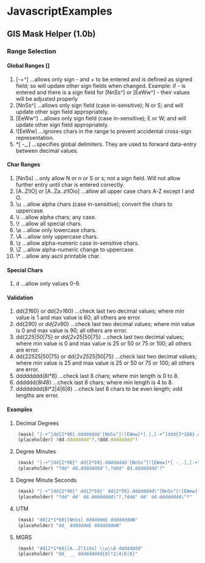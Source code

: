 # JavascriptExamples

## GIS Mask Helper (1.0b)

### Range Selection
#### Global Ranges []
1. [-+^]
...allows only sign - and + to be entered and is defined as signed field; so will update other sign fields when changed.  Example: if - is entered and there is a sign field for [NnSs^] or [EeWw^] - their values will be adjusted properly
2. [NnSs^]
...allows only sign field (case in-sensitive); N or S; and will update other sign field appropriately.
3. [EeWw^]
...allows only sign field (case in-sensitive); E or W; and will update other sign field appropriately.
4. ![EeWw]
...ignores chars in the range to prevent accidental cross-sign representation.
5. *[ -_.]
...specifies global delimiters.  They are used to forward data-entry between decimal values.

#### Char Ranges
1. [NnSs]
...only allow N or n or S or s; not a sign field.  Will not allow further entry until char is entered correctly.
2. [A..Z!IO]   or [A..Za..z!IOio]
...allow all upper case chars A-Z except I and O.
3. \\u
...allow alpha chars (case in-sensitive); convert the chars to uppercase.
4. \\i
...allow alpha chars; any case.
5. \\!
...allow all special chars.
6. \\a
...allow only lowercase chars.
7. \\A
...allow only uppercase chars.
8. \\z
...allow alpha-numeric case in-sensitive chars.
9. \\Z
...allow alpha-numeric change to uppercase.
10. \\*
...allow any ascii printable char.

#### Special Chars
1. d
...allow only values 0-9.

#### Validation
1. dd{2*1*60}  or  dd{2v*1*60}
...check last two decimal values; where min value is 1 and max value is 60; all others are error.
2. dd{2*90}    or  dd{2v*90}
...check last two decimal values; where min value is 0 and max value is 90; all others are error.
3. dd{2*25|50|75}    or  dd{2v*25|50|75}
...check last two decimal values; where min value is 0 and max value is 25 or 50 or 75 or 100; all others are error.
4. dd{2*25*25|50|75}    or  dd{2v*25*25|50|75}
...check last two decimal values; where min value is 25 and max value is 25 or 50 or 75 or 100; all others are error.
5. dddddddd{8l*8}
...check last 8 chars; where min length is 0 to 8.
6. dddddd{8l*4*8}
...check last 8 chars; where min length is 4 to 8.
7. dddddddd{8l*2|4|6|8}
...check last 8 chars to be even length; odd lengths are error.

#### Examples
1. Decimal Degrees
```javascript
    (mask) "[-+^]dd{2*90}.dddddddd'[NnSs^]![EWew]*[.],[-+^]ddd{3*180}.dddddddd'[EWew^]![NSns]*[.]"
    (placeholder) ?dd.dddddddd°?,?ddd.dddddddd°?
```
2. Degree Minutes
```javascript
    (mask) "[-+^]dd{2*90}° dd{2*59}.dddddddd'[NnSs^]![EWew]*[ -_.],[-+^]ddd{3*180}° dd{2*59}.dddddddd'[EWew^]![NSns]*[ -_.]"
    (placeholder) "?dd° dd.dddddddd'?,?ddd° dd.dddddddd'?"
```
3. Degree Minute Seconds
```javascript
    (mask) "[-+^]dd{2*90}° dd{2*59}' dd{2*59}.dddddddd\"[NnSs^]![EWew]*[ -_.],[-+^]ddd{3*180}° dd{2*59}' dd{2*59}.dddddddd\"[EWew^]![NSns]*[ -_.]"
    (placeholder) "?dd° dd' dd.dddddddd\"?,?ddd° dd' dd.dddddddd\"?"
```
4. UTM
```javascript
    (mask) "dd{2*1*60}[NnSs] ddddddmE dddddddmN"
    (placeholder) "dd_ ddddddmE dddddddmN"
```
5. MGRS
```javascript
    (mask) "dd{2*1*60}[A..Z!IiOo] \\u\\A dddddddd"
    (placeholder) "dd_ __ ddddddddd{8l*2|4|6|8}"
```
